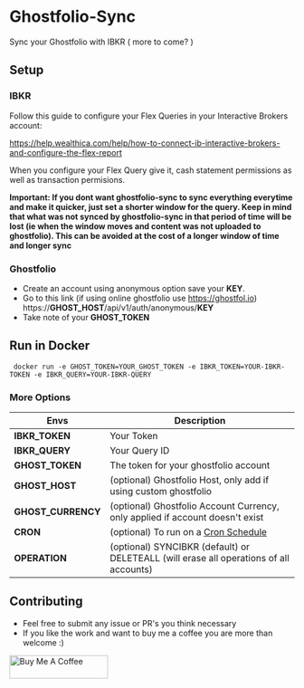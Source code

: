 # Ghostfolio-Sync

Sync your Ghostfolio with IBKR ( more to come? )

## Setup

### IBKR
Follow this guide to configure your Flex Queries in your Interactive Brokers account:

https://help.wealthica.com/help/how-to-connect-ib-interactive-brokers-and-configure-the-flex-report

When you configure your Flex Query give it, cash statement permissions as well as transaction permisions.

**Important: If you dont want ghostfolio-sync to sync everything everytime and make it quicker, just set a shorter window for the query. Keep in mind that what was not synced by ghostfolio-sync in that period of time will be lost (ie when the window moves and content was not uploaded to ghostfolio). This can be avoided at the cost of a longer window of time and longer sync**

### Ghostfolio
* Create an account using anonymous option save your **KEY**.
* Go to this link (if using online ghostfolio use https://ghostfol.io) https://**GHOST_HOST**/api/v1/auth/anonymous/**KEY**
* Take note of your **GHOST_TOKEN**

## Run in Docker

``` docker run -e GHOST_TOKEN=YOUR_GHOST_TOKEN -e IBKR_TOKEN=YOUR-IBKR-TOKEN -e IBKR_QUERY=YOUR-IBKR-QUERY```

### More Options
| Envs |Description  |
|--|--|
|**IBKR_TOKEN**  | Your Token  |
|**IBKR_QUERY**  | Your Query ID |
|**GHOST_TOKEN**  | The token for your ghostfolio account |
|**GHOST_HOST**  | (optional) Ghostfolio Host, only add if using custom ghostfolio |
|**GHOST_CURRENCY**  | (optional) Ghostfolio Account Currency, only applied if account doesn't exist |
|**CRON**  | (optional) To run on a [Cron Schedule](https://crontab.guru/) |
|**OPERATION** | (optional) SYNCIBKR (default) or DELETEALL (will erase all operations of all accounts) |

## Contributing

* Feel free to submit any issue or PR's you think necessary
* If you like the work and want to buy me a coffee you are more than welcome :)

<a href="https://www.buymeacoffee.com/YiQkYsghUQ" target="_blank"><img src="https://cdn.buymeacoffee.com/buttons/default-orange.png" alt="Buy Me A Coffee" height="41" width="174"></a>
